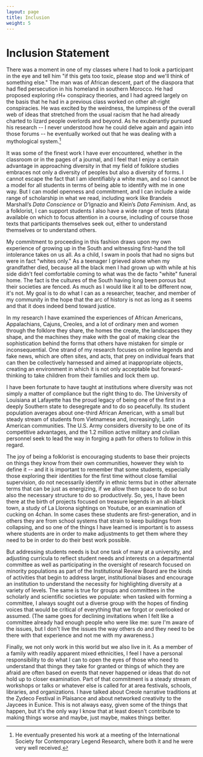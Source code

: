 ```yaml
---
layout: page
title: Inclusion
weight: 5
---
```


# Inclusion Statement

There was a moment in one of my classes where I had to look a participant in the eye and tell him "if this gets too toxic, please stop and we'll think of something else." The man was of African descent, part of the diaspora that had fled persecution in his homeland in southern Morocco. He had proposed exploring rH+ conspiracy theories, and I had agreed largely on the basis that he had in a previous class worked on other alt-right conspiracies. He was excited by the weirdness, the lumpiness of the overall web of ideas that stretched from the usual racism that he had already charted to lizard people overlords and beyond. As he exuberantly pursued his research -- I never understood how he could delve again and again into those forums -- he eventually worked out that he was dealing with a mythological system.[^1] 

It was some of the finest work I have ever encountered, whether in the classroom or in the pages of a journal, and I feel that I enjoy a certain advantage in approaching diversity in that my field of folklore studies embraces not only a diversity of peoples but also a diversity of forms. I cannot escape the fact that I am identifiably a white man, and so I cannot be a model for all students in terms of being able to identify with me in one way. But I can model openness and commitment, and I can include a wide range of scholarship in what we read, including work like Brandeis Marshall’s _Data Conscience_ or D’Ignazio and Klein’s _Data Feminism_. And, as a folklorist, I can support students  I also have a wide range of texts (data) available on which to focus attention in a course, including of course those texts that participants themselves seek out, either to understand themselves or to understand others.

My commitment to proceeding in this fashion draws upon my own experience of growing up in the South and witnessing first-hand the toll intolerance takes on us all. As a child, I swam in pools that had no signs but were in fact "whites only." As a teenager I grieved alone when my grandfather died, because all the black men I had grown up with while at his side didn't feel comfortable coming to what was the de facto "white" funeral home. The fact is the cultures of the South having long been porous but their societies are fenced. As much as I would like it all to be different now, it's not. My goal is to do what I can as a researcher, teacher, and member of my community in the hope that the arc of history is not as long as it seems and that it does indeed bend toward justice.

In my research I have examined the experiences of African Americans, Appalachians, Cajuns, Creoles, and a lot of ordinary men and women through the folklore they share, the homes the create, the landscapes they shape, and the machines they make with the goal of making clear the sophistication behind the forms that others have mistaken for simple or inconsequential. One strand of my  research focuses on online legends and fake news, which are often sites, and acts, that prey on individual fears that can then be collectively harnessed and aimed at inappropriate objects, creating an environment in which it is not only acceptable but forward-thinking to take children from their families and lock them up.

I have been fortunate to have taught at institutions where diversity was not simply a matter of compliance but the right thing to do. The University of Louisiana at Lafayette has the proud legacy of being one of the first in a deeply Southern state to desegregate and to do so peacefully. Its student population averages about one-third African American, with a small but steady stream of students from Vietnamese and, increasingly, Latin American communities. The U.S. Army considers diversity to be one of its competitive advantages, and the 1.2 million active military and civilian personnel seek to lead the way in forging a path for others to follow in this regard. 

The joy of being a folklorist is encouraging students to base their projects on things they know from their own communities, however they wish to define it -- and it is important to remember that some students, especially those exploring their identities for the first time without close familial supervision, do not necessarily identify in ethnic terms but in other alternate terms that can be just as energizing, if we allow them space to do so but also the necessary structure to do so productively. So, yes, I have been there at the birth of projects focused on treasure legends in an all-black town, a study of La Llorona sightings on Youtube, or an examination of cucking on 4chan. In some cases these students are first-generation, and in others they are from school systems that strain to keep buildings from collapsing, and so one of the things I have learned is important is to assess where students are in order to make adjustments to get them where they need to be in order to do their best work possible.

But addressing students needs is but one task of many at a university, and adjusting curricula to reflect student needs and interests on a departmental committee as well as participating in the oversight of research focused on minority populations as part of the Institutional Review Board are the kinds of activities that begin to address larger, institutional biases and encourage an institution to understand the necessity for highlighting diversity at a variety of levels. The same is true for groups and committees in the scholarly and scientific societies we populate: when tasked with forming a committee, I always sought out a diverse group with the hopes of finding voices that would be critical of everything that we forgot or overlooked or assumed. (The same goes for declining invitations when I felt like a committee already had enough people who were like me: sure I'm aware of the issues, but I don't live the issues the way others do and they need to be there with that experience and not me with my awareness.)

Finally, we not only work in this world but we also live in it. As a member of a family with readily apparent mixed ethnicities, I feel I have a personal responsibility to do what I can to open the eyes of those who need to understand that things they take for granted or things of which they are afraid are often based on events that never happened or ideas that do not hold up to closer examination. Part of that commitment is a steady stream of workshops or talks or whatever else is called for at area festivals, schools, libraries, and organizations. I have talked about Creole narrative traditions at the Zydeco Festival in Plaisance and about networked creativity to the Jaycees in Eunice. This is not always easy, given some of the things that happen, but it's the only way I know that at least doesn't contribute to making things worse and maybe, just maybe, makes things better.

[^1]: He eventually presented his work at a meeting of the International Society for Contemporary Legend Research, where both it and he were very well received.